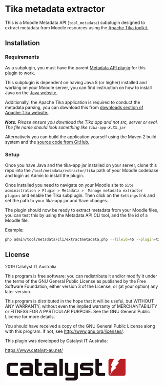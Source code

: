 # Tika metadata extractor

This is a Moodle Metadata API (`tool_metadata`) subplugin designed to extract metadata from Moodle resources using the [Apache Tika toolkit.](https://tika.apache.org/index.html) 

## Installation

### Requirements

As a subplugin, you must have the parent [Metadata API plugin](https://github.com/catalyst/moodle-tool_metadata)  for this plugin to work.

This subplugin is dependent on having Java 8 (or higher) installed and working on your Moodle server, you can find instruction on how to install Java on the [Java website.](https://www.java.com/en/download/)

Additionally, the Apache Tika application is required to conduct the metadata parsing, you can download this from [downloads section of Apache Tika website.](https://tika.apache.org/download.html)

___Note:__ Please ensure you download the Tika app and not src, server or eval. The file name should look something like `tika-app-X.XX.jar`_

Alternatively you can build the application yourself using the Maven 2 build system and the [source code from GitHub.](https://github.com/apache/tika/)

### Setup

Once you have Java and the tika-app jar installed on your server, clone this repo into the `/tool/metadata/extractor/tika` path of your Moodle codebase and login as Admin to install the plugin.

Once installed you need to navigate on your Moodle site to `Site administration > Plugin > Metadata >  Manage metadata extractor plugins` and enable the Tika subplugin. Then click on the `Settings` link and set the path to your tika-app jar and Save changes. 

The plugin should now be ready to extract metadata from your Moodle files, you can test this by using the Metadata API CLI tool, and the file id of a Moodle file.

Example:
```bash
php admin/tool/metadata/cli/extractmetadata.php --fileid=45 --plugin=tika -j
```

## License ##

2019 Catalyst IT Australia

This program is free software: you can redistribute it and/or modify it under
the terms of the GNU General Public License as published by the Free Software
Foundation, either version 3 of the License, or (at your option) any later
version.

This program is distributed in the hope that it will be useful, but WITHOUT ANY
WARRANTY; without even the implied warranty of MERCHANTABILITY or FITNESS FOR A
PARTICULAR PURPOSE.  See the GNU General Public License for more details.

You should have received a copy of the GNU General Public License along with
this program.  If not, see <http://www.gnu.org/licenses/>.


This plugin was developed by Catalyst IT Australia:

https://www.catalyst-au.net/

<img alt="Catalyst IT" src="https://raw.githubusercontent.com/catalyst/moodle-local_smartmedia/master/pix/catalyst-logo.svg?sanitize=true" width="400">